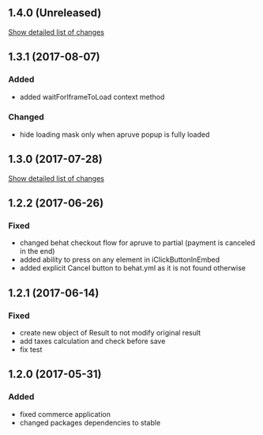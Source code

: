 ## 1.4.0 (Unreleased)
[Show detailed list of changes](file-incompatibilities-1-4-0.md)

## 1.3.1 (2017-08-07)
### Added
- added waitForIframeToLoad context method
### Changed
- hide loading mask only when apruve popup is fully loaded
## 1.3.0 (2017-07-28)
[Show detailed list of changes](file-incompatibilities-1-3-0.md)

## 1.2.2 (2017-06-26)
### Fixed
- changed behat checkout flow for apruve to partial (payment is canceled in the end)
- added ability to press on any element in iClickButtonInEmbed
- added explicit Cancel button to behat.yml as it is not found otherwise
## 1.2.1 (2017-06-14)
### Fixed 
 - create new object of Result to not modify original result
 - add taxes calculation and check before save
 - fix test
## 1.2.0 (2017-05-31)
### Added
 - fixed commerce application
 - changed packages dependencies to stable
